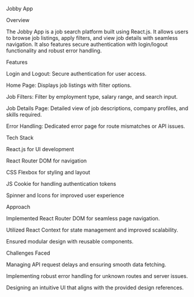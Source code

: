 Jobby App

Overview

The Jobby App is a job search platform built using React.js. It allows users to browse job listings, apply filters, and view job details with seamless navigation. It also features secure authentication with login/logout functionality and robust error handling.

Features

Login and Logout: Secure authentication for user access.

Home Page: Displays job listings with filter options.

Job Filters: Filter by employment type, salary range, and search input.

Job Details Page: Detailed view of job descriptions, company profiles, and skills required.

Error Handling: Dedicated error page for route mismatches or API issues.

Tech Stack

React.js for UI development

React Router DOM for navigation

CSS Flexbox for styling and layout

JS Cookie for handling authentication tokens

Spinner and Icons for improved user experience

Approach

Implemented React Router DOM for seamless page navigation.

Utilized React Context for state management and improved scalability.

Ensured modular design with reusable components.

Challenges Faced

Managing API request delays and ensuring smooth data fetching.

Implementing robust error handling for unknown routes and server issues.

Designing an intuitive UI that aligns with the provided design references.

